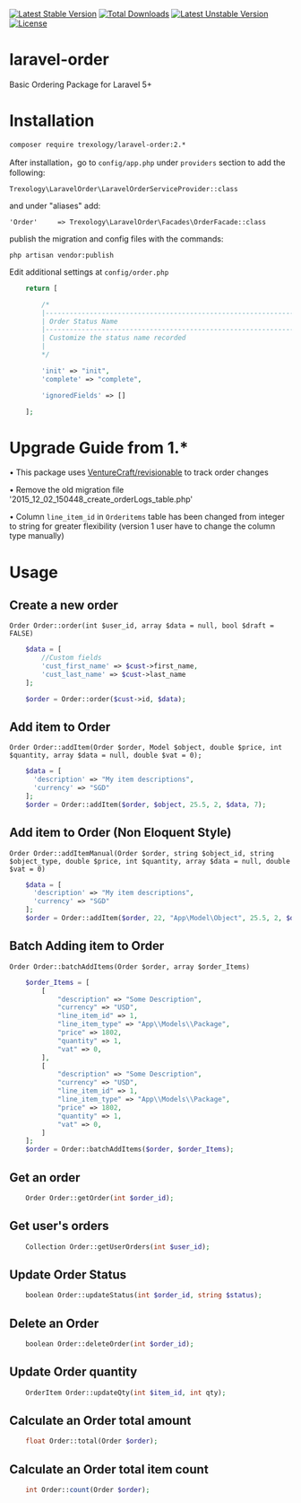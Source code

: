 [![Latest Stable Version](https://poser.pugx.org/trexology/laravel-order/v/stable)](https://packagist.org/packages/trexology/laravel-order) [![Total Downloads](https://poser.pugx.org/trexology/laravel-order/downloads)](https://packagist.org/packages/trexology/laravel-order) [![Latest Unstable Version](https://poser.pugx.org/trexology/laravel-order/v/unstable)](https://packagist.org/packages/trexology/laravel-order) [![License](https://poser.pugx.org/trexology/laravel-order/license)](https://packagist.org/packages/trexology/laravel-order)

# laravel-order
Basic Ordering Package for Laravel 5+

# Installation

    composer require trexology/laravel-order:2.*

After installation，go to `config/app.php` under `providers` section to add the following:

    Trexology\LaravelOrder\LaravelOrderServiceProvider::class

and under "aliases" add:

    'Order'     => Trexology\LaravelOrder\Facades\OrderFacade::class


publish the migration and config files with the commands:

    php artisan vendor:publish

Edit additional settings at `config/order.php`

```php
    return [

        /*
        |--------------------------------------------------------------------------
        | Order Status Name
        |--------------------------------------------------------------------------
        | Customize the status name recorded
        |
        */

        'init' => "init",
        'complete' => "complete",

        'ignoredFields' => []

    ];
```

# Upgrade Guide from 1.*
• This package uses [VentureCraft/revisionable](https://github.com/VentureCraft/revisionable/) to track order changes

• Remove the old migration file '2015_12_02_150448_create_orderLogs_table.php'

• Column `line_item_id` in `Orderitems` table has been changed from integer to string for greater flexibility (version 1 user have to change the column type manually)

# Usage

## Create a new order
`Order Order::order(int $user_id, array $data = null, bool $draft = FALSE)`
```php
    $data = [
        //Custom fields
        'cust_first_name' => $cust->first_name,
        'cust_last_name' => $cust->last_name
    ];

    $order = Order::order($cust->id, $data);
```

## Add item to Order
`Order Order::addItem(Order $order, Model $object, double $price, int $quantity, array $data = null, double $vat = 0);`
```php
    $data = [
      'description' => "My item descriptions",
      'currency' => "SGD"
    ];
    $order = Order::addItem($order, $object, 25.5, 2, $data, 7);
```

## Add item to Order (Non Eloquent Style)
`Order Order::addItemManual(Order $order, string $object_id, string $object_type, double $price, int $quantity, array $data = null, double $vat = 0)`
```php
    $data = [
      'description' => "My item descriptions",
      'currency' => "SGD"
    ];
    $order = Order::addItem($order, 22, "App\Model\Object", 25.5, 2, $data, 7);
```

## Batch Adding item to Order
`Order Order::batchAddItems(Order $order, array $order_Items)`
```php
    $order_Items = [
        [
            "description" => "Some Description",
            "currency" => "USD",
            "line_item_id" => 1,
            "line_item_type" => "App\\Models\\Package",
            "price" => 1802,
            "quantity" => 1,
            "vat" => 0,
        ],
        [
            "description" => "Some Description",
            "currency" => "USD",
            "line_item_id" => 1,
            "line_item_type" => "App\\Models\\Package",
            "price" => 1802,
            "quantity" => 1,
            "vat" => 0,
        ]
    ];
    $order = Order::batchAddItems($order, $order_Items);
```

## Get an order
```php
    Order Order::getOrder(int $order_id);
```

## Get user's orders
```php
    Collection Order::getUserOrders(int $user_id);
```

## Update Order Status
```php
    boolean Order::updateStatus(int $order_id, string $status);
```

## Delete an Order
```php
    boolean Order::deleteOrder(int $order_id);
```

## Update Order quantity
```php
    OrderItem Order::updateQty(int $item_id, int qty);
```

## Calculate an Order total amount
```php
    float Order::total(Order $order);
```

## Calculate an Order total item count
```php
    int Order::count(Order $order);
```

